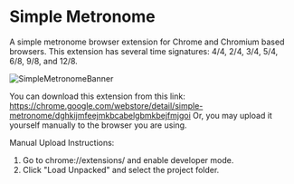 # Simple Metronome
A simple metronome browser extension for Chrome and Chromium based browsers.
This extension has several time signatures: 4/4, 2/4, 3/4, 5/4, 6/8, 9/8, and 12/8.

![SimpleMetronomeBanner](https://user-images.githubusercontent.com/100994529/232638416-0f48e358-fdbc-4d26-bcba-4941af8d2b97.png)

You can download this extension from this link: https://chrome.google.com/webstore/detail/simple-metronome/dghkijmfeejmkbcabelgbmkbejfmjgoi
Or, you may upload it yourself manually to the browser you are using.

Manual Upload Instructions:
1. Go to chrome://extensions/ and enable developer mode.
2. Click "Load Unpacked" and select the project folder.
